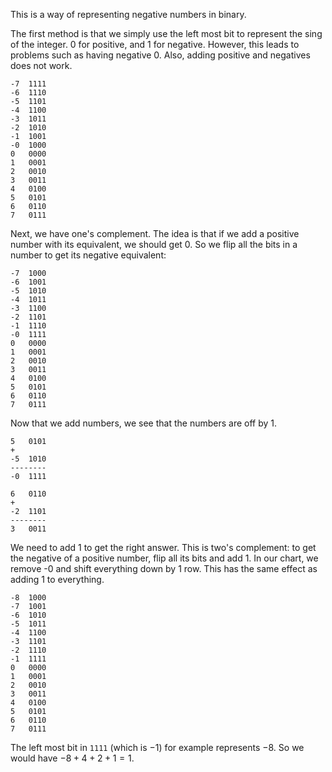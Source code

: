 This is a way of representing negative numbers in binary.



The first method is that we simply use the left most bit to represent the sing of the integer. 0 for positive, and 1 for negative. However, this leads to problems such as having negative 0. Also, adding positive and negatives does not work.
```
-7	1111
-6	1110
-5	1101
-4	1100
-3	1011
-2	1010
-1	1001
-0  1000
0	0000
1	0001
2	0010
3	0011
4	0100
5	0101
6	0110
7	0111
```

Next, we have one's complement. The idea is that if we add a positive number with its equivalent, we should get 0. So we flip all the bits in a number to get its negative equivalent:

```
-7	1000
-6	1001
-5	1010
-4	1011
-3	1100
-2	1101
-1	1110
-0  1111
0	0000
1	0001
2	0010
3	0011
4	0100
5	0101
6	0110
7	0111
```

Now that we add numbers, we see that the numbers are off by 1. 
```
5	0101
+
-5	1010
--------
-0	1111

6	0110
+
-2	1101
--------
3	0011
```

We need to add 1 to get the right answer. This is two's complement: to get the negative of a positive number, flip all its bits and add 1. In our chart, we remove -0 and shift everything down by 1 row. This has the same effect as adding 1 to everything.

```
-8	1000
-7	1001
-6	1010
-5	1011
-4	1100
-3	1101
-2	1110
-1  1111
0	0000
1	0001
2	0010
3	0011
4	0100
5	0101
6	0110
7	0111
```

The left most bit in `1111` (which is $-1$) for example represents $-8$. So we would have $-8+4+2+1=1$.   